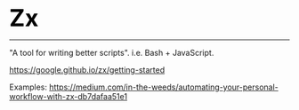 **<span style="font-size:3em;color:black">Zx</span>**
***

"A tool for writing better scripts".  i.e. Bash + JavaScript.

https://google.github.io/zx/getting-started

Examples: https://medium.com/in-the-weeds/automating-your-personal-workflow-with-zx-db7dafaa51e1
